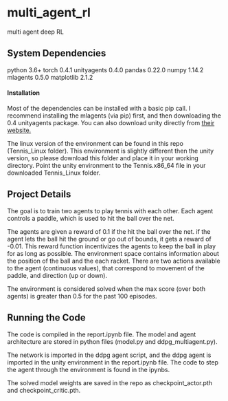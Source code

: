 # multi_agent_rl
multi agent deep RL


## System Dependencies

python 3.6+
torch 0.4.1
unityagents 0.4.0
pandas 0.22.0
numpy 1.14.2
mlagents 0.5.0
matplotlib 2.1.2 

#### Installation

Most of the dependencies can be installed with a basic pip call. I recommend installing the mlagents (via pip) first, and then downloading the 0.4 unityagents package. You can also download unity directly from [their website.](https://unity3d.com/get-unity/download)

The linux version of the environment can be found in this repo (Tennis_Linux folder). This environment is slightly different then the unity version, so please download this folder and place it in your working directory. Point the unity environment to the Tennis.x86_64 file in your downloaded Tennis_Linux folder. 

## Project Details

The goal is to train two agents to play tennis with each other. Each agent controls a paddle, which is used to hit the ball over the net.

The agents are given a reward of 0.1 if the hit the ball over the net. if the agent lets the ball hit the ground or go out of bounds, it gets a reward of -0.01. This reward function incentivizes the agents to keep the ball in play for as long as possible. The environment space contains information about the position of the ball and the each racket. There are two actions available to the agent (continuous values), that correspond to movement of the paddle, and direction (up or down).

The environment is considered solved when the max score (over both agents) is greater than 0.5 for the past 100 episodes. 

## Running the Code
The code is compiled in the report.ipynb file. The model and agent architecture are stored in python files (model.py and ddpg_multiagent.py). 

The network is imported in the ddpg agent script, and the ddpg agent is imported in the unity environment in the report.ipynb file. The code to step the agent through the environment is found in the ipynbs. 

The solved model weights are saved in the repo as checkpoint_actor.pth and checkpoint_critic.pth.  